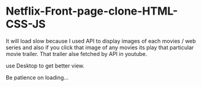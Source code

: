 # Netflix-Front-page-clone-HTML-CSS-JS

It will load slow because I used API to display images of each movies / web series and also if you click that image of any movies its play that particular movie trailer. That trailer alse fetched by API in youtube.

use Desktop to get better view.

Be patience on loading...
